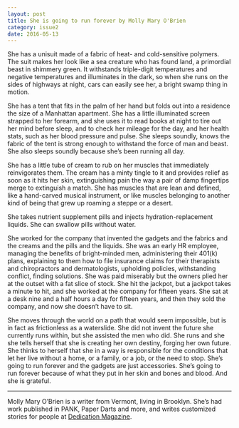 ```yaml
---
layout: post
title: She is going to run forever by Molly Mary O'Brien
category: issue2
date: 2016-05-13
---
```


She has a unisuit made of a fabric of heat- and cold-sensitive polymers. The suit makes her look like a sea creature who has found land, a primordial beast in shimmery green. It withstands triple-digit temperatures and negative temperatures and illuminates in the dark, so when she runs on the sides of highways at night, cars can easily see her, a bright swamp thing in motion.

She has a tent that fits in the palm of her hand but folds out into a residence the size of a Manhattan apartment. She has a little illuminated screen strapped to her forearm, and she uses it to read books at night to tire out her mind before sleep, and to check her mileage for the day, and her health stats, such as her blood pressure and pulse. She sleeps soundly, knows the fabric of the tent is strong enough to withstand the force of man and beast. She also sleeps soundly because she’s been running all day.

She has a little tube of cream to rub on her muscles that immediately reinvigorates them. The cream has a minty tingle to it and provides relief as soon as it hits her skin, extinguishing pain the way a pair of damp fingertips merge to extinguish a match. She has muscles that are lean and defined, like a hand-carved musical instrument, or like muscles belonging to another kind of being that grew up roaming a steppe or a desert.

She takes nutrient supplement pills and injects hydration-replacement liquids. She can swallow pills without water.

She worked for the company that invented the gadgets and the fabrics and the creams and the pills and the liquids. She was an early HR employee, managing the benefits of bright-minded men, administering their 401(k) plans, explaining to them how to file insurance claims for their therapists and chiropractors and dermatologists, upholding policies, withstanding conflict, finding solutions. She was paid miserably but the owners plied her at the outset with a fat slice of stock. She hit the jackpot, but a jackpot takes a minute to hit, and she worked at the company for fifteen years. She sat at a desk nine and a half hours a day for fifteen years, and then they sold the company, and now she doesn’t have to sit.

She moves through the world on a path that would seem impossible, but is in fact as frictionless as a waterslide. She did not invent the future she currently runs within, but she assisted the men who did. She runs and she she tells herself that she is creating her own destiny, forging her own future. She thinks to herself that she in a way is responsible for the conditions that let her live without a home, or a family, or a job, or the need to stop. She’s going to run forever and the gadgets are just accessories. She’s going to run forever because of what they put in her skin and bones and blood. And she is grateful.

___

Molly Mary O’Brien is a writer from Vermont, living in Brooklyn. She’s had work published in PANK, Paper Darts and more, and writes customized stories for people at [Dedication Magazine](http://dedicationmag.tumblr.com).
